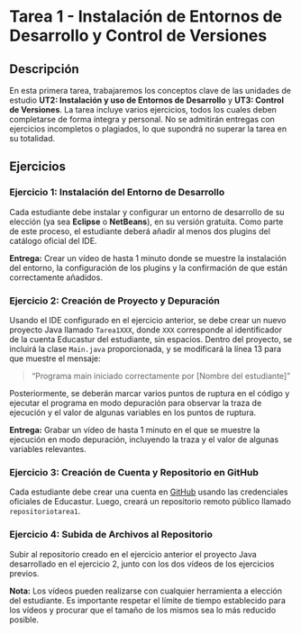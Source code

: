 # Tarea 1 - Instalación de Entornos de Desarrollo y Control de Versiones

## Descripción

En esta primera tarea, trabajaremos los conceptos clave de las unidades de estudio **UT2: Instalación y uso de Entornos de Desarrollo** y **UT3: Control de Versiones**. La tarea incluye varios ejercicios, todos los cuales deben completarse de forma íntegra y personal. No se admitirán entregas con ejercicios incompletos o plagiados, lo que supondrá no superar la tarea en su totalidad.

## Ejercicios

### Ejercicio 1: Instalación del Entorno de Desarrollo

Cada estudiante debe instalar y configurar un entorno de desarrollo de su elección (ya sea **Eclipse** o **NetBeans**), en su versión gratuita. Como parte de este proceso, el estudiante deberá añadir al menos dos plugins del catálogo oficial del IDE.

**Entrega:** Crear un vídeo de hasta 1 minuto donde se muestre la instalación del entorno, la configuración de los plugins y la confirmación de que están correctamente añadidos.

### Ejercicio 2: Creación de Proyecto y Depuración

Usando el IDE configurado en el ejercicio anterior, se debe crear un nuevo proyecto Java llamado `Tarea1XXX`, donde `XXX` corresponde al identificador de la cuenta Educastur del estudiante, sin espacios. Dentro del proyecto, se incluirá la clase `Main.java` proporcionada, y se modificará la línea 13 para que muestre el mensaje:  
> “Programa main iniciado correctamente por [Nombre del estudiante]”

Posteriormente, se deberán marcar varios puntos de ruptura en el código y ejecutar el programa en modo depuración para observar la traza de ejecución y el valor de algunas variables en los puntos de ruptura.

**Entrega:** Grabar un vídeo de hasta 1 minuto en el que se muestre la ejecución en modo depuración, incluyendo la traza y el valor de algunas variables relevantes.

### Ejercicio 3: Creación de Cuenta y Repositorio en GitHub

Cada estudiante debe crear una cuenta en [GitHub](https://github.com) usando las credenciales oficiales de Educastur. Luego, creará un repositorio remoto público llamado `repositoriotarea1`.

### Ejercicio 4: Subida de Archivos al Repositorio

Subir al repositorio creado en el ejercicio anterior el proyecto Java desarrollado en el ejercicio 2, junto con los dos vídeos de los ejercicios previos.

**Nota:** Los vídeos pueden realizarse con cualquier herramienta a elección del estudiante. Es importante respetar el límite de tiempo establecido para los vídeos y procurar que el tamaño de los mismos sea lo más reducido posible.
